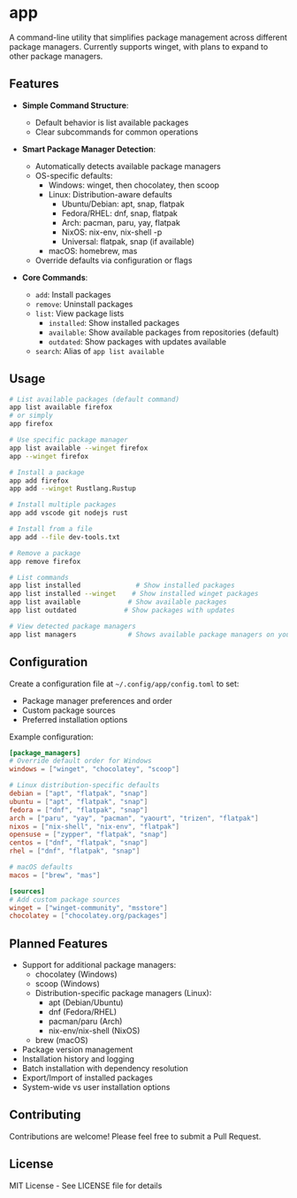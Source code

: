 # app

A command-line utility that simplifies package management across different package managers. Currently supports winget, with plans to expand to other package managers.

## Features

- **Simple Command Structure**: 
  - Default behavior is list available packages
  - Clear subcommands for common operations
- **Smart Package Manager Detection**: 
  - Automatically detects available package managers
  - OS-specific defaults:
    - Windows: winget, then chocolatey, then scoop
    - Linux: Distribution-aware defaults
      - Ubuntu/Debian: apt, snap, flatpak
      - Fedora/RHEL: dnf, snap, flatpak
      - Arch: pacman, paru, yay, flatpak
      - NixOS: nix-env, nix-shell -p
      - Universal: flatpak, snap (if available)
    - macOS: homebrew, mas
  - Override defaults via configuration or flags

- **Core Commands**:
  - `add`: Install packages
  - `remove`: Uninstall packages
  - `list`: View package lists
    - `installed`: Show installed packages
    - `available`: Show available packages from repositories (default)
    - `outdated`: Show packages with updates available
  - `search`: Alias of `app list available`

## Usage

```bash
# List available packages (default command)
app list available firefox
# or simply
app firefox

# Use specific package manager
app list available --winget firefox
app --winget firefox

# Install a package
app add firefox
app add --winget Rustlang.Rustup

# Install multiple packages
app add vscode git nodejs rust

# Install from a file
app add --file dev-tools.txt

# Remove a package
app remove firefox

# List commands
app list installed              # Show installed packages
app list installed --winget    # Show installed winget packages
app list available            # Show available packages
app list outdated            # Show packages with updates

# View detected package managers
app list managers             # Shows available package managers on your system
```

## Configuration

Create a configuration file at `~/.config/app/config.toml` to set:
- Package manager preferences and order
- Custom package sources
- Preferred installation options

Example configuration:
```toml
[package_managers]
# Override default order for Windows
windows = ["winget", "chocolatey", "scoop"]

# Linux distribution-specific defaults
debian = ["apt", "flatpak", "snap"]
ubuntu = ["apt", "flatpak", "snap"]
fedora = ["dnf", "flatpak", "snap"]
arch = ["paru", "yay", "pacman", "yaourt", "trizen", "flatpak"]
nixos = ["nix-shell", "nix-env", "flatpak"]
opensuse = ["zypper", "flatpak", "snap"]
centos = ["dnf", "flatpak", "snap"]
rhel = ["dnf", "flatpak", "snap"]

# macOS defaults
macos = ["brew", "mas"]

[sources]
# Add custom package sources
winget = ["winget-community", "msstore"]
chocolatey = ["chocolatey.org/packages"]
```

## Planned Features

- Support for additional package managers:
  - chocolatey (Windows)
  - scoop (Windows)
  - Distribution-specific package managers (Linux):
    - apt (Debian/Ubuntu)
    - dnf (Fedora/RHEL)
    - pacman/paru (Arch)
    - nix-env/nix-shell (NixOS)
  - brew (macOS)
- Package version management
- Installation history and logging
- Batch installation with dependency resolution
- Export/Import of installed packages
- System-wide vs user installation options

## Contributing

Contributions are welcome! Please feel free to submit a Pull Request.

## License

MIT License - See LICENSE file for details